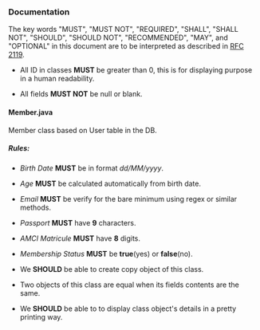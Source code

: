 ### Documentation

The key words "MUST", "MUST NOT", "REQUIRED", "SHALL", "SHALL
      NOT", "SHOULD", "SHOULD NOT", "RECOMMENDED",  "MAY", and
      "OPTIONAL" in this document are to be interpreted as described in
      [RFC 2119](https://datatracker.ietf.org/doc/html/rfc2119).

- All ID in classes __MUST__ be greater than 0, this is for displaying purpose in a human readability.

- All fields __MUST NOT__ be null or blank.

#### Member.java
Member class based on User table in the DB.

##### Rules:
- *Birth Date* **MUST** be in format *dd/MM/yyyy*.

- *Age* **MUST** be calculated automatically from birth date.

- *Email* **MUST** be verify for the bare minimum using regex or similar methods.

- *Passport* **MUST** have **9** characters.

- *AMCI Matricule* **MUST** have **8** digits.

- *Membership Status* **MUST** be **true**(yes) or **false**(no).

- We **SHOULD** be able to create copy object of this class.

- Two objects of this class are equal when its fields contents are the same.

- We **SHOULD** be able to to display class object's details in a pretty printing way.


